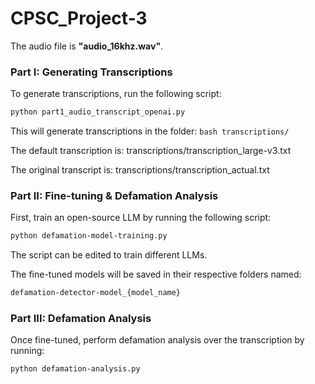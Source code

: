 # CPSC_Project-3

The audio file is **"audio_16khz.wav"**.  

### Part I: Generating Transcriptions  
To generate transcriptions, run the following script:  

```bash
python part1_audio_transcript_openai.py
```

This will generate transcriptions in the folder: 
```bash transcriptions/```

The default transcription is: transcriptions/transcription_large-v3.txt

The original transcript is: transcriptions/transcription_actual.txt

### Part II: Fine-tuning & Defamation Analysis

First, train an open-source LLM by running the following script:

```bash
python defamation-model-training.py
```

The script can be edited to train different LLMs.

The fine-tuned models will be saved in their respective folders named:

```bash
defamation-detector-model_{model_name}
```

### Part III: Defamation Analysis

Once fine-tuned, perform defamation analysis over the transcription by running:

```bash
python defamation-analysis.py
```

